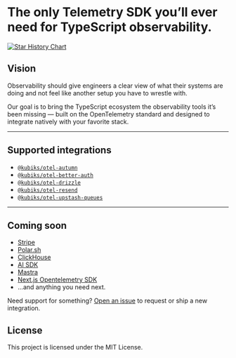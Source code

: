 # The only Telemetry SDK you’ll ever need for TypeScript observability.

[![Star History Chart](https://api.star-history.com/svg?repos=kubiks-inc/otel&type=Date&t=5)](https://www.star-history.com/#kubiks-inc/otel&Date)

## Vision

Observability should give engineers a clear view of what their systems are doing and not feel like another setup you have to wrestle with.

Our goal is to bring the TypeScript ecosystem the observability tools it’s been missing — built on the OpenTelemetry standard and designed to integrate natively with your favorite stack.

---

## Supported integrations

- [`@kubiks/otel-autumn`](./packages/otel-autumn/README.md)
- [`@kubiks/otel-better-auth`](./packages/otel-better-auth/README.md)
- [`@kubiks/otel-drizzle`](./packages/otel-drizzle/README.md)
- [`@kubiks/otel-resend`](./packages/otel-resend/README.md)
- [`@kubiks/otel-upstash-queues`](./packages/otel-upstash-queues/README.md)

---

## Coming soon

- [Stripe](https://stripe.com/)
- [Polar.sh](https://polar.sh/)
- [ClickHouse](https://clickhouse.com/)
- [AI SDK](https://ai-sdk.dev/)
- [Mastra](https://mastra.ai/)
- [Next.js Opentelemetry SDK](https://nextjs.org)
- ...and anything you need next.

Need support for something? [Open an issue](https://github.com/kubiks-inc/otel/issues) to request or ship a new integration.

## License

This project is licensed under the MIT License.
